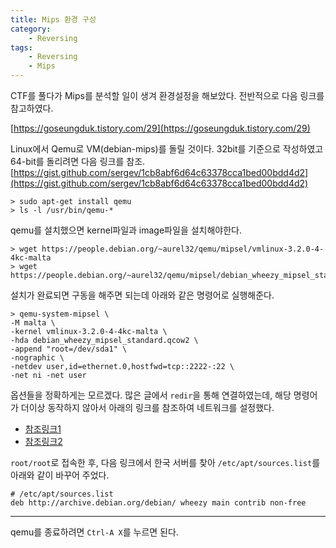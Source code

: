 ```yaml
---
title: Mips 환경 구성
category:
    - Reversing
tags:
    - Reversing
    - Mips
---
```


CTF를 풀다가 Mips를 분석할 일이 생겨 환경설정을 해보았다. 전반적으로 다음 링크를 참고하였다.

[https://goseungduk.tistory.com/29](https://goseungduk.tistory.com/29)


Linux에서 Qemu로 VM(debian-mips)를 돌릴 것이다. 32bit를 기준으로 작성하였고 64-bit를 돌리려면 다음 링크를 참조. [https://gist.github.com/sergev/1cb8abf6d64c63378cca1bed00bdd4d2](https://gist.github.com/sergev/1cb8abf6d64c63378cca1bed00bdd4d2)

```
> sudo apt-get install qemu
> ls -l /usr/bin/qemu-*
```

qemu를 설치했으면 kernel파일과 image파일을 설치해야한다.
```
> wget https://people.debian.org/~aurel32/qemu/mipsel/vmlinux-3.2.0-4-4kc-malta
> wget https://people.debian.org/~aurel32/qemu/mipsel/debian_wheezy_mipsel_standard.qcow2
```

설치가 완료되면 구동을 해주면 되는데 아래와 같은 명령어로 실행해준다.
```
> qemu-system-mipsel \
-M malta \
-kernel vmlinux-3.2.0-4-4kc-malta \
-hda debian_wheezy_mipsel_standard.qcow2 \
-append "root=/dev/sda1" \
-nographic \
-netdev user,id=ethernet.0,hostfwd=tcp::2222-:22 \
-net ni -net user
```
옵션들을 정확하게는 모르겠다. 많은 글에서 `redir`을 통해 연결하였는데, 해당 명령어가 더이상 동작하지 않아서 아래의 링크를 참조하여 네트워크를 설정했다.
- [참조링크1](https://stackoverflow.com/questions/46041082/how-to-replace-qemu-system-redir-command-argument)
- [참조링크2](https://www.joinc.co.kr/w/Site/cloud/Qemu/Network)

`root/root`로 접속한 후, 다음 링크에서 한국 서버를 찾아 `/etc/apt/sources.list`를 아래와 같이 바꾸어 주었다.
```
# /etc/apt/sources.list
deb http://archive.debian.org/debian/ wheezy main contrib non-free
```

---

qemu를 종료하려면 `Ctrl-A X`를 누르면 된다.
